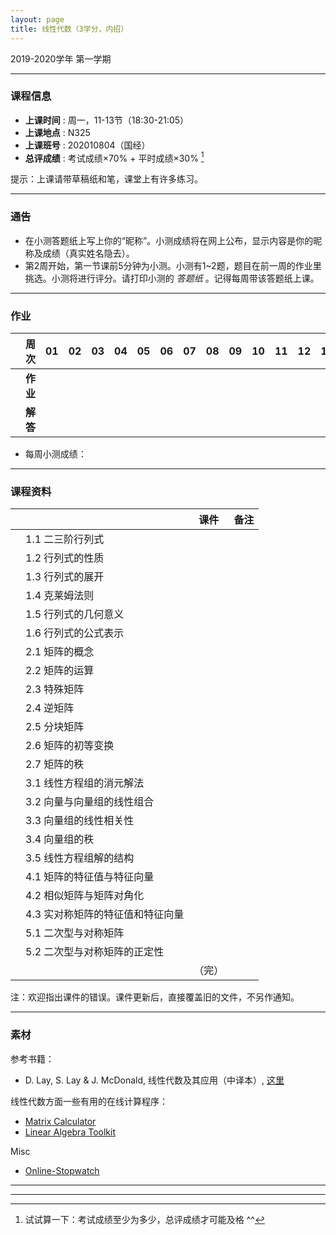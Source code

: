 ```yaml
---
layout: page
title: 线性代数（3学分，内招）
---
```



<p class="message">
  2019-2020学年 第一学期
</p>


---

### 课程信息


- __上课时间__ : 周一，11-13节（18:30-21:05）
- __上课地点__ : N325
- __上课班号__ : 202010804（国经）
- __总评成绩__ : 考试成绩×70% + 平时成绩×30% [^exam]

[^exam]: 试试算一下：考试成绩至少为多少，总评成绩才可能及格 ^^

提示：上课请带草稿纸和笔，课堂上有许多练习。

---

### 通告

- 在小测答题纸上写上你的“昵称”。小测成绩将在网上公布，显示内容是你的昵称及成绩（真实姓名隐去）。
- 第2周开始，第一节课前5分钟为小测。小测有1~2题，题目在前一周的作业里挑选。小测将进行评分。请打印小测的 *答题纸*  <a href="HW/Examsheet.pdf" target="_blank"><i class="fa fa-file-pdf-o" aria-hidden="true"></i></a> 。记得每周带该答题纸上课。

---

### 作业

|        |    周次    | 01 | 02 | 03 |	04 | 05 | 06 |07 | 08 | 09 | 10 | 11 | 12 | 13 | 14 | |
|:--------:|--------:|:------:|:------:|:------:|:------:|:------:|:------:|:------:|:------:|:------:|:------:|:------:|:------:|:------:|:------:|:------:|
|	| __作业__ 	| <a href="HW/HW_01_2019.pdf" target="_blank"><i class="fa fa-file-pdf-o" aria-hidden="true"></i></a>	  |<a href="HW/HW_02_2019.pdf" target="_blank"><i class="fa fa-file-pdf-o" aria-hidden="true"></i></a> | <a href="HW/HW_03_2019.pdf" target="_blank"><i class="fa fa-file-pdf-o" aria-hidden="true"></i></a>  |	<a href="HW/HW_04_2019.pdf" target="_blank"><i class="fa fa-file-pdf-o" aria-hidden="true"></i></a>  | <a href="HW/HW_05_2019.pdf" target="_blank"><i class="fa fa-file-pdf-o" aria-hidden="true"></i></a>  |  <a href="HW/HW_06_2019.pdf" target="_blank"><i class="fa fa-file-pdf-o" aria-hidden="true"></i></a>| <a href="HW/HW_07_2019.pdf" target="_blank"><i class="fa fa-file-pdf-o" aria-hidden="true"></i></a>  | <a href="HW/HW_08_2019.pdf" target="_blank"><i class="fa fa-file-pdf-o" aria-hidden="true"></i></a>  | <a href="HW/HW_09_2019.pdf" target="_blank"><i class="fa fa-file-pdf-o" aria-hidden="true"></i></a> | <a href="HW/HW_10_2019.pdf" target="_blank"><i class="fa fa-file-pdf-o" aria-hidden="true"></i></a> | <a href="HW/HW_11_2019.pdf" target="_blank"><i class="fa fa-file-pdf-o" aria-hidden="true"></i></a>  |  |  | |
|	| __解答__ 	|  <a href="HW_sol/HW_01_sol_2019.pdf" target="_blank"><i class="fa fa-file-pdf-o" aria-hidden="true"></i></a>   | <a href="HW_sol/HW_02_sol_2019.pdf" target="_blank"><i class="fa fa-file-pdf-o" aria-hidden="true"></i></a>  |  <a href="HW_sol/HW_03_sol_2019.pdf" target="_blank"><i class="fa fa-file-pdf-o" aria-hidden="true"></i></a>   |   <a href="HW_sol/HW_04_sol_2019.pdf" target="_blank"><i class="fa fa-file-pdf-o" aria-hidden="true"></i></a>   | <a href="HW_sol/HW_05_sol_2019.pdf" target="_blank"><i class="fa fa-file-pdf-o" aria-hidden="true"></i></a>    |  <a href="HW_sol/HW_06_sol_2019.pdf" target="_blank"><i class="fa fa-file-pdf-o" aria-hidden="true"></i></a>  | <a href="HW_sol/HW_07_sol_2019.pdf" target="_blank"><i class="fa fa-file-pdf-o" aria-hidden="true"></i></a>    | <a href="HW_sol/HW_08_sol_2019.pdf" target="_blank"><i class="fa fa-file-pdf-o" aria-hidden="true"></i></a>  | <a href="HW_sol/HW_09_sol_2019.pdf" target="_blank"><i class="fa fa-file-pdf-o" aria-hidden="true"></i></a> |<a href="HW_sol/HW_10_sol_2019.pdf" target="_blank"><i class="fa fa-file-pdf-o" aria-hidden="true"></i></a>  |   |  |  |  |  | |

- 每周小测成绩： <a href="HW_sol/LA_score_w10.pdf" target="_blank"><i class="fa fa-file-pdf-o" aria-hidden="true"></i></a>    


---


### 课程资料

|        |        | 课件 |	备注 |
|:--------:|:--------|:-----:|:------:|
|  | 1.1 二三阶行列式 | <a href="lectures/1_1_二阶三阶行列式_2019.pdf" target="_blank"><i class="fa fa-file-pdf-o" aria-hidden="true"></i></a>     |     |
|  | 1.2 行列式的性质 | <a href="lectures/1_2_行列式的定义与性质_2019.pdf" target="_blank"><i class="fa fa-file-pdf-o" aria-hidden="true"></i></a>   |     |
|  | 1.3 行列式的展开 | <a href="lectures/1_3_行列式的展开_2019.pdf" target="_blank"><i class="fa fa-file-pdf-o" aria-hidden="true"></i></a>      |     |
|  | 1.4 克莱姆法则 |  <a href="lectures/1_4_克莱姆法则_2019.pdf" target="_blank"><i class="fa fa-file-pdf-o" aria-hidden="true"></i></a>     |     |
|  | 1.5 行列式的几何意义 | <a href="lectures/1_5_行列式的几何意义_2019.pdf" target="_blank"><i class="fa fa-file-pdf-o" aria-hidden="true"></i></a>     |     |
|  | 1.6 行列式的公式表示 |  <a href="lectures/1_6_行列式的公式表示_2019.pdf" target="_blank"><i class="fa fa-file-pdf-o" aria-hidden="true"></i></a>  |     |
|  | 2.1 矩阵的概念 | <a href="lectures/2_1_矩阵的概念_2019.pdf" target="_blank"><i class="fa fa-file-pdf-o" aria-hidden="true"></i></a>  |     |
|  | 2.2 矩阵的运算 | <a href="lectures/2_2_矩阵的运算_2019.pdf" target="_blank"><i class="fa fa-file-pdf-o" aria-hidden="true"></i></a>     |     |
|  | 2.3 特殊矩阵 | <a href="lectures/2_3_特殊矩阵_2019.pdf" target="_blank"><i class="fa fa-file-pdf-o" aria-hidden="true"></i></a>     |     |
|  | 2.4 逆矩阵 | <a href="lectures/2_4_逆矩阵_2019.pdf" target="_blank"><i class="fa fa-file-pdf-o" aria-hidden="true"></i></a>  |       |
|  | 2.5 分块矩阵 | <a href="lectures/2_5_分块矩阵_2019.pdf" target="_blank"><i class="fa fa-file-pdf-o" aria-hidden="true"></i></a>   |       |
|  | 2.6 矩阵的初等变换 | <a href="lectures/2_6_矩阵的初等变换_2019.pdf" target="_blank"><i class="fa fa-file-pdf-o" aria-hidden="true"></i></a>     |     |
|  | 2.7 矩阵的秩 | <a href="lectures/2_7_矩阵的秩_2019.pdf" target="_blank"><i class="fa fa-file-pdf-o" aria-hidden="true"></i></a>  |         |
|  | 3.1 线性方程组的消元解法 | <a href="lectures/3_1_线性方程组的消元解法_2019.pdf" target="_blank"><i class="fa fa-file-pdf-o" aria-hidden="true"></i></a>   |         |
|  | 3.2 向量与向量组的线性组合 | <a href="lectures/3_2_向量与向量组的线性组合_2019.pdf" target="_blank"><i class="fa fa-file-pdf-o" aria-hidden="true"></i></a>   |        |
|  | 3.3 向量组的线性相关性 |   <a href="lectures/3_3_向量组的线性相关性_2019.pdf" target="_blank"><i class="fa fa-file-pdf-o" aria-hidden="true"></i></a>  |           |
|  | 3.4 向量组的秩 |  <a href="lectures/3_4_向量组的秩_2019.pdf" target="_blank"><i class="fa fa-file-pdf-o" aria-hidden="true"></i></a>  |         |
|  | 3.5 线性方程组解的结构 | <a href="lectures/3_5_线性方程组解的结构_2019.pdf" target="_blank"><i class="fa fa-file-pdf-o" aria-hidden="true"></i></a>  |          |
|  | 4.1 矩阵的特征值与特征向量 | <a href="lectures/4_1_矩阵的特征值与特征向量_2019.pdf" target="_blank"><i class="fa fa-file-pdf-o" aria-hidden="true"></i></a>    |        |
|  | 4.2 相似矩阵与矩阵对角化 |<a href="lectures/4_2_相似矩阵与矩阵对角化_2019.pdf" target="_blank"><i class="fa fa-file-pdf-o" aria-hidden="true"></i></a>  |     |
|  | 4.3 实对称矩阵的特征值和特征向量 | <a href="lectures/4_3_实对称矩阵的特征值和特征向量_2019.pdf" target="_blank"><i class="fa fa-file-pdf-o" aria-hidden="true"></i></a>    |     |
|  | 5.1 二次型与对称矩阵 |  <a href="lectures/5_1_二次型与对称矩阵_2019.pdf" target="_blank"><i class="fa fa-file-pdf-o" aria-hidden="true"></i></a>   |         |
|  | 5.2 二次型与对称矩阵的正定性 |   <a href="lectures/5_2_二次型与对称矩阵的正定性_2019.pdf" target="_blank"><i class="fa fa-file-pdf-o" aria-hidden="true"></i></a>    |     |
|	| 	| 	（完） |	|


注：欢迎指出课件的错误。课件更新后，直接覆盖旧的文件，不另作通知。

---

### 素材

参考书籍：

- D. Lay, S. Lay & J. McDonald, 线性代数及其应用（中译本）, [这里](http://202.116.13.244/search~S1*chx?/X{u7EBF}{u6027}{u4EE3}{u6570}{u53CA}{u5176}{u5E94}{u7528}&searchscope=1&SORT=D/X{u7EBF}{u6027}{u4EE3}{u6570}{u53CA}{u5176}{u5E94}{u7528}&searchscope=1&SORT=D&SUBKEY=%E7%BA%BF%E6%80%A7%E4%BB%A3%E6%95%B0%E5%8F%8A%E5%85%B6%E5%BA%94%E7%94%A8/25%2C287%2C287%2CB/frameset&FF=X{u7EBF}{u6027}{u4EE3}{u6570}{u53CA}{u5176}{u5E94}{u7528}&searchscope=1&SORT=D&27%2C27%2C)


线性代数方面一些有用的在线计算程序：

- [Matrix Calculator](https://matrixcalc.org/en/)
- [Linear Algebra Toolkit](http://www.math.odu.edu/~bogacki/cgi-bin/lat.cgi)

Misc

- [Online-Stopwatch](https://www.online-stopwatch.com/chinese/)


---

---